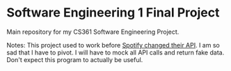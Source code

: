 # Software Engineering 1 Final Project
Main repository for my CS361 Software Engineering Project.


Notes:
This project used to work before [Spotify changed their API](https://developer.spotify.com/blog/2024-11-27-changes-to-the-web-api). I am so sad that I have to pivot.
I will have to mock all API calls and return fake data. Don't expect this program to actually be useful.
